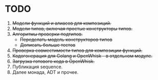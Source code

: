 # TODO

1. ~~Модели функций и алиасов для композиций.~~
2. ~~Модели типов, включая простые конструкторы типов.~~
3. ~~Алгоритмы проверки подтипов.~~
   - ~~Переделать модель конструкторов типов~~
   - ~~Дописать больше тестов~~
4. ~~Проверка совместимости типов для композиции функций.~~
5. ~~Кодогонерация для Golang и OpenWhisk - в отдельном модуле.~~
6. ~~Загрузка готового кода в OpenWhisk.~~
7. Публикация sequence.
8. Далее монада, ADT и прочее.